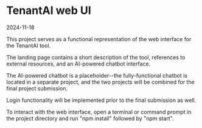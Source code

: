 # TenantAI web UI
2024-11-18

This project serves as a functional representation of the web interface for the TenantAI tool.

The landing page contains a short description of the tool, references to external resources, and an AI-powered chatbot interface.

The AI-powered chatbot is a placeholder--the fully-functional chatbot is located in a separate project, and the two projects will be combined for the final project submission.

Login functionality will be implemented prior to the final submission as well.


To interact with the web interface, open a terminal or command prompt in the project directory and run "npm install" followed by "npm start".
